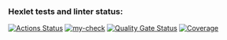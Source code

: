 ### Hexlet tests and linter status:
[![Actions Status](https://github.com/liadiann/java-project-99/actions/workflows/hexlet-check.yml/badge.svg)](https://github.com/liadiann/java-project-99/actions)
[![my-check](https://github.com/liadiann/java-project-99/actions/workflows/my-check.yml/badge.svg)](https://github.com/liadiann/java-project-99/actions/workflows/my-check.yml)
[![Quality Gate Status](https://sonarcloud.io/api/project_badges/measure?project=liadiann_java-project-99&metric=alert_status)](https://sonarcloud.io/summary/new_code?id=liadiann_java-project-99)
[![Coverage](https://sonarcloud.io/api/project_badges/measure?project=liadiann_java-project-99&metric=coverage)](https://sonarcloud.io/summary/new_code?id=liadiann_java-project-99)
